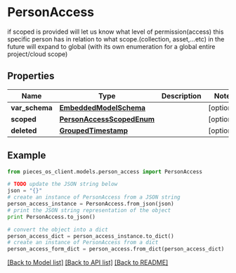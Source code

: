 # PersonAccess

if scoped is provided will let us know what level of permission(access) this specific person has in relation to what scope.(collection, asset,...etc)  in the future will expand to global (with its own enumeration for a global entire project/cloud scope)

## Properties
Name | Type | Description | Notes
------------ | ------------- | ------------- | -------------
**var_schema** | [**EmbeddedModelSchema**](EmbeddedModelSchema.md) |  | [optional] 
**scoped** | [**PersonAccessScopedEnum**](PersonAccessScopedEnum.md) |  | [optional] 
**deleted** | [**GroupedTimestamp**](GroupedTimestamp.md) |  | [optional] 

## Example

```python
from pieces_os_client.models.person_access import PersonAccess

# TODO update the JSON string below
json = "{}"
# create an instance of PersonAccess from a JSON string
person_access_instance = PersonAccess.from_json(json)
# print the JSON string representation of the object
print PersonAccess.to_json()

# convert the object into a dict
person_access_dict = person_access_instance.to_dict()
# create an instance of PersonAccess from a dict
person_access_form_dict = person_access.from_dict(person_access_dict)
```
[[Back to Model list]](../README.md#documentation-for-models) [[Back to API list]](../README.md#documentation-for-api-endpoints) [[Back to README]](../README.md)


